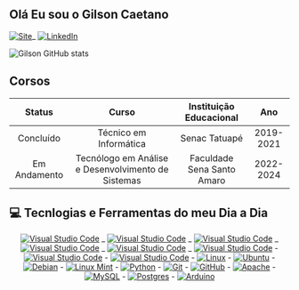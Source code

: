 ## Olá Eu sou o Gilson Caetano

[![Site](https://img.shields.io/website?label=Web-Infra-Solucao.com&style=for-the-badge&url=https://web-infra.com)](link)\_
[![LinkedIn](https://img.shields.io/badge/linkedin-%230077B5.svg?style=for-the-badge&logo=linkedin&logoColor=white)](https://www.linkedin.com/in/francisco-gilson-caetano-a74266169/)

![Gilson GitHub stats](https://github-readme-stats.vercel.app/api?username=gilsoncaetano&show_icons=true&theme=merko)

## Corsos
<table>
<thead>
<tr>
<th align="center"><strong>Status</strong></th>
<th align="center"><strong>Curso</strong></th>
<th align="center"><strong>Instituição Educacional</strong></th>
<th align="center"><strong>Ano</strong></th>
</tr>
</thead>
<tbody>
<tr>
<td align="center">Concluído</td>
<td align="center">Técnico em Informática</td>
<td align="center">Senac Tatuapé</td>
<td align="center">2019-2021</td>
</tr>
<tr>
<td align="center">Em Andamento</td>
<td align="center">Tecnólogo em Análise e Desenvolvimento de Sistemas</td>
<td align="center">Faculdade Sena Santo Amaro</td>
<td align="center">2022-2024</td>
</tr>
</tbody>
</table>

## 💻 Tecnlogias e Ferramentas do meu Dia a Dia

<div align="center" dir="auto">
 <a target="_blank" rel="noopener noreferrer nofollow" href="https://img.shields.io/badge/PHP-777BB4?style=for-the-badge&logo=php&logoColor=white"><img alt="Visual Studio Code" src="https://img.shields.io/badge/HTML5-E34F26?style=for-the-badge&logo=html5&logoColor=white" data-canonical-src="https://img.shields.io/badge/PHP-777BB4?style=for-the-badge&logo=php&logoColor=white" style="max-width: 100%;"></a> _  <a target="_blank" rel="noopener noreferrer nofollow" href="https://img.shields.io/badge/PHP-777BB4?style=for-the-badge&logo=php&logoColor=white"><img alt="Visual Studio Code" src="https://img.shields.io/badge/CSS3-1572B6?style=for-the-badge&logo=css3&logoColor=white" data-canonical-src="https://img.shields.io/badge/PHP-777BB4?style=for-the-badge&logo=php&logoColor=white" style="max-width: 100%;"></a> _ <a target="_blank" rel="noopener noreferrer nofollow" href="https://img.shields.io/badge/PHP-777BB4?style=for-the-badge&logo=php&logoColor=white"><img alt="Visual Studio Code" src="https://img.shields.io/badge/PHP-777BB4?style=for-the-badge&logo=php&logoColor=white" data-canonical-src="https://img.shields.io/badge/PHP-777BB4?style=for-the-badge&logo=php&logoColor=white" style="max-width: 100%;"></a> _  <a target="_blank" rel="noopener noreferrer nofollow" href="https://img.shields.io/badge/PHP-777BB4?style=for-the-badge&logo=php&logoColor=white"><img alt="Visual Studio Code" src="https://img.shields.io/badge/JavaScript-F7DF1E?style=for-the-badge&logo=javascript&logoColor=black" data-canonical-src="https://img.shields.io/badge/PHP-777BB4?style=for-the-badge&logo=php&logoColor=white" style="max-width: 100%;"></a> _ <a target="_blank" rel="noopener noreferrer nofollow" href="https://img.shields.io/badge/PHP-777BB4?style=for-the-badge&logo=php&logoColor=white"><img alt="Visual Studio Code" src="https://img.shields.io/badge/Java-ED8B00?style=for-the-badge&logo=openjdk&logoColor=white" data-canonical-src="https://img.shields.io/badge/PHP-777BB4?style=for-the-badge&logo=php&logoColor=white" style="max-width: 100%;"></a> _ <a target="_blank" rel="noopener noreferrer nofollow" href="https://camo.githubusercontent.com/6ab9a496311bbfc4a89370680c1f76376fb5c2776a4a3daa8ae57b3c06aceac8/68747470733a2f2f696d672e736869656c64732e696f2f62616467652f56697375616c53747564696f436f64652d3030373864372e7376673f7374796c653d666f722d7468652d6261646765266c6f676f3d76697375616c2d73747564696f2d636f6465266c6f676f436f6c6f723d7768697465"><img alt="Visual Studio Code" src="https://img.shields.io/badge/React-20232A?style=for-the-badge&logo=react&logoColor=61DAFB" data-canonical-src="https://img.shields.io/badge/VisualStudioCode-0078d7.svg?style=for-the-badge&amp;logo=visual-studio-code&amp;logoColor=white" style="max-width: 100%;"></a> - <a target="_blank" rel="noopener noreferrer nofollow" href="https://camo.githubusercontent.com/6ab9a496311bbfc4a89370680c1f76376fb5c2776a4a3daa8ae57b3c06aceac8/68747470733a2f2f696d672e736869656c64732e696f2f62616467652f56697375616c53747564696f436f64652d3030373864372e7376673f7374796c653d666f722d7468652d6261646765266c6f676f3d76697375616c2d73747564696f2d636f6465266c6f676f436f6c6f723d7768697465"><img alt="Visual Studio Code" src="https://img.shields.io/badge/Windows-0078D6?style=for-the-badge&logo=windows&logoColor=white" data-canonical-src="https://img.shields.io/badge/VisualStudioCode-0078d7.svg?style=for-the-badge&amp;logo=visual-studio-code&amp;logoColor=white" style="max-width: 100%;"></a> - <a target="_blank" rel="noopener noreferrer nofollow" href="https://camo.githubusercontent.com/6ab9a496311bbfc4a89370680c1f76376fb5c2776a4a3daa8ae57b3c06aceac8/68747470733a2f2f696d672e736869656c64732e696f2f62616467652f56697375616c53747564696f436f64652d3030373864372e7376673f7374796c653d666f722d7468652d6261646765266c6f676f3d76697375616c2d73747564696f2d636f6465266c6f676f436f6c6f723d7768697465"><img alt="Visual Studio Code" src="https://camo.githubusercontent.com/6ab9a496311bbfc4a89370680c1f76376fb5c2776a4a3daa8ae57b3c06aceac8/68747470733a2f2f696d672e736869656c64732e696f2f62616467652f56697375616c53747564696f436f64652d3030373864372e7376673f7374796c653d666f722d7468652d6261646765266c6f676f3d76697375616c2d73747564696f2d636f6465266c6f676f436f6c6f723d7768697465" data-canonical-src="https://img.shields.io/badge/VisualStudioCode-0078d7.svg?style=for-the-badge&amp;logo=visual-studio-code&amp;logoColor=white" style="max-width: 100%;"></a> - <a target="_blank" rel="noopener noreferrer nofollow" href="https://camo.githubusercontent.com/7eefb2ba052806d8a9ce69863c2eeb3b03cd5935ead7bd2e9245ae2e705a1adf/68747470733a2f2f696d672e736869656c64732e696f2f62616467652f4c696e75782d4643433632343f7374796c653d666f722d7468652d6261646765266c6f676f3d6c696e7578266c6f676f436f6c6f723d626c61636b"><img alt="Linux" src="https://camo.githubusercontent.com/7eefb2ba052806d8a9ce69863c2eeb3b03cd5935ead7bd2e9245ae2e705a1adf/68747470733a2f2f696d672e736869656c64732e696f2f62616467652f4c696e75782d4643433632343f7374796c653d666f722d7468652d6261646765266c6f676f3d6c696e7578266c6f676f436f6c6f723d626c61636b" data-canonical-src="https://img.shields.io/badge/Linux-FCC624?style=for-the-badge&amp;logo=linux&amp;logoColor=black" style="max-width: 100%;"></a> - <a target="_blank" rel="noopener noreferrer nofollow" href="https://camo.githubusercontent.com/b51b672b44d8445dbcc388e0beb6122800b2620264b029c1d0d985f94f6e9732/68747470733a2f2f696d672e736869656c64732e696f2f62616467652f5562756e74752d4539353432303f7374796c653d666f722d7468652d6261646765266c6f676f3d7562756e7475266c6f676f436f6c6f723d7768697465"><img alt="Ubuntu" src="https://camo.githubusercontent.com/b51b672b44d8445dbcc388e0beb6122800b2620264b029c1d0d985f94f6e9732/68747470733a2f2f696d672e736869656c64732e696f2f62616467652f5562756e74752d4539353432303f7374796c653d666f722d7468652d6261646765266c6f676f3d7562756e7475266c6f676f436f6c6f723d7768697465" data-canonical-src="https://img.shields.io/badge/Ubuntu-E95420?style=for-the-badge&amp;logo=ubuntu&amp;logoColor=white" style="max-width: 100%;"></a> - <a target="_blank" rel="noopener noreferrer nofollow" href="https://camo.githubusercontent.com/2d5912ba85dc27d4bed4c8c58ac3f8325cd40ddb773c2f63c48195c4ec1bdeb4/68747470733a2f2f696d672e736869656c64732e696f2f62616467652f44656269616e2d4437304135333f7374796c653d666f722d7468652d6261646765266c6f676f3d64656269616e266c6f676f436f6c6f723d7768697465"><img alt="Debian" src="https://camo.githubusercontent.com/2d5912ba85dc27d4bed4c8c58ac3f8325cd40ddb773c2f63c48195c4ec1bdeb4/68747470733a2f2f696d672e736869656c64732e696f2f62616467652f44656269616e2d4437304135333f7374796c653d666f722d7468652d6261646765266c6f676f3d64656269616e266c6f676f436f6c6f723d7768697465" data-canonical-src="https://img.shields.io/badge/Debian-D70A53?style=for-the-badge&amp;logo=debian&amp;logoColor=white" style="max-width: 100%;"></a> - <a target="_blank" rel="noopener noreferrer nofollow" href="https://camo.githubusercontent.com/77bf035b93c7e4ac103961bd8661466e9f1f2d0eb8da71025b727b10d950610d/68747470733a2f2f696d672e736869656c64732e696f2f62616467652f4c696e75785f4d696e742d3837434633453f7374796c653d666f722d7468652d6261646765266c6f676f3d6c696e75782d6d696e74266c6f676f436f6c6f723d7768697465"><img alt="Linux Mint" src="https://camo.githubusercontent.com/77bf035b93c7e4ac103961bd8661466e9f1f2d0eb8da71025b727b10d950610d/68747470733a2f2f696d672e736869656c64732e696f2f62616467652f4c696e75785f4d696e742d3837434633453f7374796c653d666f722d7468652d6261646765266c6f676f3d6c696e75782d6d696e74266c6f676f436f6c6f723d7768697465" data-canonical-src="https://img.shields.io/badge/Linux_Mint-87CF3E?style=for-the-badge&amp;logo=linux-mint&amp;logoColor=white" style="max-width: 100%;"></a> - <a target="_blank" rel="noopener noreferrer nofollow" href="https://camo.githubusercontent.com/4b541f9aa5e13d134b5f38aa12b38df383aa561c861b6934b154f7bc705b91a8/68747470733a2f2f696d672e736869656c64732e696f2f62616467652f707974686f6e2d2532333134333534432e7376673f7374796c653d666f722d7468652d6261646765266c6f676f3d707974686f6e266c6f676f436f6c6f723d7768697465"><img alt="Python" src="https://camo.githubusercontent.com/4b541f9aa5e13d134b5f38aa12b38df383aa561c861b6934b154f7bc705b91a8/68747470733a2f2f696d672e736869656c64732e696f2f62616467652f707974686f6e2d2532333134333534432e7376673f7374796c653d666f722d7468652d6261646765266c6f676f3d707974686f6e266c6f676f436f6c6f723d7768697465" data-canonical-src="https://img.shields.io/badge/python-%2314354C.svg?style=for-the-badge&amp;logo=python&amp;logoColor=white" style="max-width: 100%;"></a> - <a target="_blank" rel="noopener noreferrer nofollow" href="https://camo.githubusercontent.com/3d768e26ac10ba994a60ed19acd487895cc43a9cdd43e9305c2408b93136234d/68747470733a2f2f696d672e736869656c64732e696f2f62616467652f6769742d2532334630353033332e7376673f7374796c653d666f722d7468652d6261646765266c6f676f3d676974266c6f676f436f6c6f723d7768697465"><img alt="Git" src="https://camo.githubusercontent.com/3d768e26ac10ba994a60ed19acd487895cc43a9cdd43e9305c2408b93136234d/68747470733a2f2f696d672e736869656c64732e696f2f62616467652f6769742d2532334630353033332e7376673f7374796c653d666f722d7468652d6261646765266c6f676f3d676974266c6f676f436f6c6f723d7768697465" data-canonical-src="https://img.shields.io/badge/git-%23F05033.svg?style=for-the-badge&amp;logo=git&amp;logoColor=white" style="max-width: 100%;"></a> - <a target="_blank" rel="noopener noreferrer nofollow" href="https://camo.githubusercontent.com/410d86e43f847d3f6e3027fa6f0c2fb7641d893fa601d863a943eac968c41890/68747470733a2f2f696d672e736869656c64732e696f2f62616467652f6769746875622d2532333132313031312e7376673f7374796c653d666f722d7468652d6261646765266c6f676f3d676974687562266c6f676f436f6c6f723d7768697465"><img alt="GitHub" src="https://camo.githubusercontent.com/410d86e43f847d3f6e3027fa6f0c2fb7641d893fa601d863a943eac968c41890/68747470733a2f2f696d672e736869656c64732e696f2f62616467652f6769746875622d2532333132313031312e7376673f7374796c653d666f722d7468652d6261646765266c6f676f3d676974687562266c6f676f436f6c6f723d7768697465" data-canonical-src="https://img.shields.io/badge/github-%23121011.svg?style=for-the-badge&amp;logo=github&amp;logoColor=white" style="max-width: 100%;"></a> - <a target="_blank" rel="noopener noreferrer nofollow" href="https://camo.githubusercontent.com/1a999c5bb9c807be08e5bb73c9bc9af11afdb659a194ab3d6706fcab4e56e1ab/68747470733a2f2f696d672e736869656c64732e696f2f62616467652f6170616368652d2532334434323032392e7376673f7374796c653d666f722d7468652d6261646765266c6f676f3d617061636865266c6f676f436f6c6f723d7768697465"><img alt="Apache" src="https://camo.githubusercontent.com/1a999c5bb9c807be08e5bb73c9bc9af11afdb659a194ab3d6706fcab4e56e1ab/68747470733a2f2f696d672e736869656c64732e696f2f62616467652f6170616368652d2532334434323032392e7376673f7374796c653d666f722d7468652d6261646765266c6f676f3d617061636865266c6f676f436f6c6f723d7768697465" data-canonical-src="https://img.shields.io/badge/apache-%23D42029.svg?style=for-the-badge&amp;logo=apache&amp;logoColor=white" style="max-width: 100%;"></a> - <a target="_blank" rel="noopener noreferrer nofollow" href="https://camo.githubusercontent.com/3fb5c666007b264dde797b2d7e258cae7f336848f3408cef902f04c6065cc146/68747470733a2f2f696d672e736869656c64732e696f2f62616467652f6d7973716c2d2532333030662e7376673f7374796c653d666f722d7468652d6261646765266c6f676f3d6d7973716c266c6f676f436f6c6f723d7768697465"><img alt="MySQL" src="https://camo.githubusercontent.com/3fb5c666007b264dde797b2d7e258cae7f336848f3408cef902f04c6065cc146/68747470733a2f2f696d672e736869656c64732e696f2f62616467652f6d7973716c2d2532333030662e7376673f7374796c653d666f722d7468652d6261646765266c6f676f3d6d7973716c266c6f676f436f6c6f723d7768697465" data-canonical-src="https://img.shields.io/badge/mysql-%2300f.svg?style=for-the-badge&amp;logo=mysql&amp;logoColor=white" style="max-width: 100%;"></a> - <a target="_blank" rel="noopener noreferrer nofollow" href="https://camo.githubusercontent.com/bf590679058d9d1074a82721726ea4a5bf048b4b8cce82d01ba8ca32585e0298/68747470733a2f2f696d672e736869656c64732e696f2f62616467652f706f7374677265732d2532333331363139322e7376673f7374796c653d666f722d7468652d6261646765266c6f676f3d706f737467726573716c266c6f676f436f6c6f723d7768697465"><img alt="Postgres" src="https://camo.githubusercontent.com/bf590679058d9d1074a82721726ea4a5bf048b4b8cce82d01ba8ca32585e0298/68747470733a2f2f696d672e736869656c64732e696f2f62616467652f706f7374677265732d2532333331363139322e7376673f7374796c653d666f722d7468652d6261646765266c6f676f3d706f737467726573716c266c6f676f436f6c6f723d7768697465" data-canonical-src="https://img.shields.io/badge/postgres-%23316192.svg?style=for-the-badge&amp;logo=postgresql&amp;logoColor=white" style="max-width: 100%;"></a> - <a target="_blank" rel="noopener noreferrer nofollow" href="https://camo.githubusercontent.com/72ce6e1d4c15c5e149563435c125c94963e05c92ae9efdb6fd2f9a21703d90c9/68747470733a2f2f696d672e736869656c64732e696f2f62616467652f2d41726475696e6f2d3030393739443f7374796c653d666f722d7468652d6261646765266c6f676f3d41726475696e6f266c6f676f436f6c6f723d7768697465"><img alt="Arduino" src="https://camo.githubusercontent.com/72ce6e1d4c15c5e149563435c125c94963e05c92ae9efdb6fd2f9a21703d90c9/68747470733a2f2f696d672e736869656c64732e696f2f62616467652f2d41726475696e6f2d3030393739443f7374796c653d666f722d7468652d6261646765266c6f676f3d41726475696e6f266c6f676f436f6c6f723d7768697465" data-canonical-src="https://img.shields.io/badge/-Arduino-00979D?style=for-the-badge&amp;logo=Arduino&amp;logoColor=white" style="max-width: 100%;"></a>
</div>

